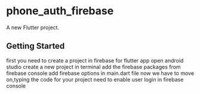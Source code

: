 # phone_auth_firebase

A new Flutter project.

## Getting Started

first you need to create a project in firebase for flutter app
open android studio create a new project 
in terminal add the firebase packages from firebase console
add firebase options in main.dart file
now we have to move on,typing the code  for your project 
need to enable user login in firebase console

